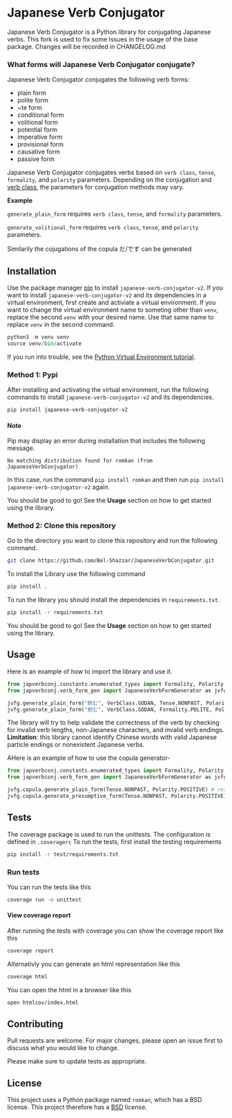 # Japanese Verb Conjugator

Japanese Verb Conjugator is a Python library for conjugating Japanese verbs. 
This fork is used to fix some Issues in the usage of the base package.
Changes will be recorded in CHANGELOG.md

### What forms will Japanese Verb Conjugator conjugate?

Japanese Verb Conjugator conjugates the following verb forms:

* plain form
* polite form
* ~te form
* conditional form
* volitional form
* potential form
* imperative form
* provisional form
* causative form
* passive form

Japanese Verb Conjugator conjugates verbs based on `verb class`, `tense`, `formality`, and `polarity` parameters. Depending on the conjugation and [verb class](https://wtawa.people.amherst.edu/jvrules/index.php?form=groups), the parameters for conjugation methods may vary. 

**Example**

`generate_plain_form` requires `verb class`, `tense`, and `formality` parameters.

`generate_volitional_form` requires `verb class`, `tense`, and `polarity` parameters.

Similarily the cojugations of the copula だ/です can be generated

## Installation

Use the package manager [pip](https://pip.pypa.io/en/stable/) to install `japanese-verb-conjugator-v2`. If you want to install `japanese-verb-conjugator-v2` and its dependencies in a virtual environment, first create and activiate a virtual environment. If you want to change the virtual environment name to someting other than `venv`, replace the second `venv` with your desired name. Use that same name to replace `venv` in the second command.

```python
python3 -m venv venv
source venv/bin/activate
```

If you run into trouble, see the [Python Virtual Environment tutorial](https://docs.python.org/3/tutorial/venv.html). 

### Method 1: Pypi
After installing and activating the virtual environment, run the following commands to install `japanese-verb-conjugator-v2` and its dependencies.

```bash
pip install japanese-verb-conjugator-v2
```
#### Note
Pip may display an error during installation that includes the following message. 

```
No matching distribution found for romkan (from JapaneseVerbConjugator)
```

In this case, run the command `pip install romkan` and then run `pip install japanese-verb-conjugator-v2` again.

You should be good to go! See the **Usage** section on how to get started using the library.

### Method 2: Clone this repository

Go to the directory you want to clone this repository and run the following command.

```bash
git clone https://github.com/Bel-Shazzar/JapaneseVerbConjugator.git
```


To install the Library use the following command

```bash
pip install .
```

To run the library you should install the dependencies in `requirements.txt`.

```bash
pip install -r requirements.txt
```

You should be good to go! See the **Usage** section on how to get started using the library.

## Usage

Here is an example of how to import the library and use it.

```python
from japverbconj.constants.enumerated_types import Formality, Polarity, Tense, VerbClass
from japverbconj.verb_form_gen import JapaneseVerbFormGenerator as jvfg

jvfg.generate_plain_form("飲む", VerbClass.GODAN, Tense.NONPAST, Polarity.POSITIVE) # returns '飲む'
jvfg.generate_plain_form("飲む", VerbClass.GODAN, Formality.POLITE, Polarity.NEGATIVE) # returns '飲まない'
```

The library will try to help validate the correctness of the verb by checking for invalid verb lengths, non-Japanese characters, and invalid verb endings. **Limitation**: this library cannot identify Chinese words with valid Japanese particle endings or nonexistent Japanese verbs.

AHere is an example of how to use the copula generator-

```python 
from japverbconj.constants.enumerated_types import Formality, Polarity, Tense, VerbClass
from japverbconj.verb_form_gen import JapaneseVerbFormGenerator as jvfg

jvfg.copula.generate_plain_form(Tense.NONPAST, Polarity.POSITIVE) # returns 'だ'
jvfg.copula.generate_presumptive_form(Tense.NONPAST, Polarity.POSITIVE) # returns 'ではないでしょう'
```

## Tests
The coverage package is used to run the unittests. The configuration is defined in `.coveragerc`
To run the tests, first install the testing requirements

```bash
pip install -r test/requirements.txt
```

### Run tests
You can run the tests like this

```bash
coverage run -m unittest
```

#### View coverage report
After running the tests with coverage you can show the coverage report like this

```bash
coverage report
```

Alternativly you can generate an html representation like this

```bash
coverage html
```

You can open the html in a browser like this

```bash
open htmlcov/index.html
```

## Contributing
Pull requests are welcome. For major changes, please open an issue first to discuss what you would like to change.

Please make sure to update tests as appropriate.

## License
This project uses a Python package named `romkan`, which has a BSD license. This project therefore has a [BSD](https://choosealicense.com/licenses/bsd/) license.